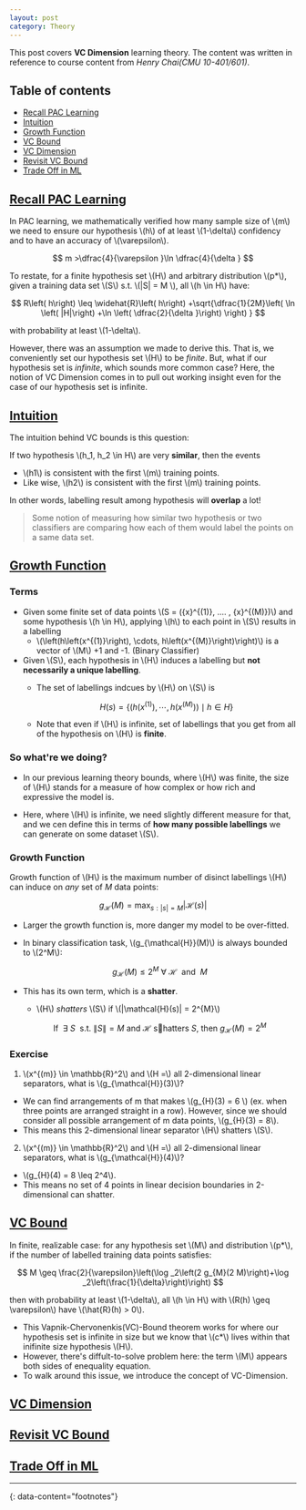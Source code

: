 ```yaml
---
layout: post
category: Theory
---
```


This post covers **VC Dimension** learning theory.
The content was written in reference to course content from *Henry Chai(CMU 10-401/601)*.

## Table of contents
- [Recall PAC Learning](#recall)
- [Intuition](#intuition)
- [Growth Function](#growth-function)
- [VC Bound](#vc-bound)
- [VC Dimension](#vc-dim)
- [Revisit VC Bound](#revisit)
- [Trade Off in ML](#tradeoff)

## [Recall PAC Learning](#recall)

In PAC learning, we mathematically verified how many sample size of \\(m\\) we need to ensure our hypothesis \\(h\\) of at least \\(1-\delta\\) confidency and to have an accuracy of \\(\varepsilon\\).

$$
m >\dfrac{4}{\varepsilon }\ln \dfrac{4}{\delta }
$$

To restate, for a finite hypothesis set \\(H\\) and arbitrary distribution \\(p*\\), given a training data set \\(S\\) s.t. \\(\|S\| = M \\), all \\(h \in H\\) have:

$$
R\left( h\right) \leq \widehat{R}\left( h\right) +\sqrt{\dfrac{1}{2M}\left( \ln \left( |H|\right) +\ln \left( \dfrac{2}{\delta }\right) \right) }
$$

with probability at least \\(1-\delta\\).

However, there was an assumption we made to derive this. That is, we conveniently set our hypothesis set \\(H\\) to be *finite*. But, what if our hypothesis set is *infinite*, which sounds more common case? Here, the notion of VC Dimension comes in to pull out working insight even for the case of our hypothesis set is infinite.

## [Intuition](#intuition)

The intuition behind VC bounds is this question:

If two hypothesis \\(h_1, h_2 \in H\\) are very **similar**, then the events

- \\(h1\\) is consistent with the first \\(m\\) training points.
- Like wise, \\(h2\\) is consistent with the first \\(m\\) training points.

In other words, labelling result among hypothesis will **overlap** a lot!

> Some notion of measuring how similar two hypothesis or two classifiers are comparing how each of them would label the points on a same data set.

## [Growth Function](#growth-function)

### Terms

- Given some finite set of data points \\(S = \({x}^{(1)}, .... , {x}^{(M)}\)\\) and some hypothesis \\(h \in H\\), applying \\(h\\) to each point in \\(S\\) results in a labelling
  - \\(\left(h\left(x^{(1)}\right), \cdots, h\left(x^{(M)}\right)\right)\\) is a vector of \\(M\\) +1 and -1. (Binary Classifier)
- Given \\(S\\), each hypothesis in \\(H\\) induces a labelling but **not necessarily a unique labelling**.
  - The set of labellings indcues by \\(H\\) on \\(S\\) is
    
    $$
    H(s)=\left\{\left(h\left(x^{(1)}\right), \cdots, h\left(x^{(M)}\right)\right) \mid h \in H\right\}
    $$
  
  - Note that even if \\(H\\) is infinite, set of labellings that you get from all of the hypothesis on \\(H\\) is **finite**.

### So what're we doing?

- In our previous learning theory bounds, where \\(H\\) was finite, the size of \\(H\\) stands for a measure of how complex or how rich and expressive the model is.

- Here, where \\(H\\) is infinite, we need slightly different measure for that, and we cen define this in terms of **how many possible labellings** we can generate on some dataset \\(S\\).

### Growth Function

Growth function of \\(H\\) is the maximum number of disinct labellings \\(H\\) can induce on *any* set of *M* data points:

$$
g_{\mathcal{H}}(M)=\max _{s:|s|=M}|\mathcal{H}(s)|
$$

- Larger the growth function is, more danger my model to be over-fitted.
- In binary classification task, \\(g_{\mathcal{H}}(M)\\) is always bounded to \\(2^M\\):

  $$
  g_{\mathcal{H}}(M) \leq 2^M \ \forall \ \mathcal{H} \ \text { and } \ M
  $$

- This has its own term, which is a **shatter**.
  - \\(H\\) *shatters* \\(S\\) if \\(\|\mathcal{H}(s)\| = 2^{M}\\)

  $$
  \text { If } \ \exists \ S \ \text { s.t. } \|S\|=M \text { and } \mathcal{H} \text { shatters } S \text {, then } g_{\mathcal{H}}(M)=2^M
  $$

### Exercise

1. \\(x^{(m)} \in \mathbb{R}^2\\) and \\(H =\\) all 2-dimensional linear separators, what is \\(g_{\mathcal{H}}(3)\\)?
  - We can find arrangements of m that makes \\(g_{H}\(3\) = 6 \\) (ex. when three points are arranged straight in a row). However, since we should consider all possible arrangement of m data points, \\(g_{H}\(3\) = 8\\).
  - This means this 2-dimensional linear separator \\(H\\) shatters \\(S\\).
    
2. \\(x^{(m)} \in \mathbb{R}^2\\) and \\(H =\\) all 2-dimensional linear separators, what is \\(g_{\mathcal{H}}(4)\\)?
  - \\(g_{H}\(4\) = 8 \leq 2^4\\).
  - This means no set of 4 points in linear decision boundaries in 2-dimensional can shatter.

## [VC Bound](#vc-bound)

In finite, realizable case: for any hypothesis set \\(M\\) and distribution \\(p*\\), if the number of labelled training data points satisfies:

$$
M \geq \frac{2}{\varepsilon}\left(\log _2\left(2 g_{M}(2 M)\right)+\log _2\left(\frac{1}{\delta}\right)\right)
$$

then with probability at least \\(1-\delta\\), all \\(h \in H\\) with \\(R(h) \geq \varepsilon\\) have \\(\hat{R}(h) > 0\\).

- This Vapnik-Chervonenkis(VC)-Bound theorem works for where our hypothesis set is infinite in size but we know that \\(c*\\) lives within that inifinite size hypothesis \\(H\\).
- However, there's diffult-to-solve problem here: the term \\(M\\) appears both sides of enequality equation.
- To walk around this issue, we introduce the concept of VC-Dimension.

## [VC Dimension](#vc-dim)
## [Revisit VC Bound](#revisit)
## [Trade Off in ML](#tradeoff)

---
{: data-content="footnotes"}

[^1]: Content and explanation originally *[from this video](https://youtu.be/fTWm2S5tFCo?si=wL9cLp_45FGRwic6), SanITtips*
